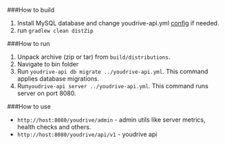 ###How to build
1. Install MySQL database and change youdrive-api.yml [config](https://github.com/GermisMc/YouDrive-api/blob/master/src/main/resources/youdrive-api.yml) if needed.
1. run `gradlew clean distZip`

###How to run
1. Unpack archive (zip or tar) from `build/distributions`.
1. Navigate to bin folder
1. Run `youdrive-api db migrate ../youdrive-api.yml`. This command applies database migrations.
1. Run`youdrive-api server ../youdrive-api.yml`. This command runs server on port 8080.

###How to use
* `http://host:8080/youdrive/admin` - admin utils like server metrics, health checks and others.
* `http://host:8080/youdrive/api/v1` - youdrive api
